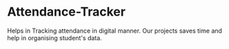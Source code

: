 # Attendance-Tracker
Helps in Tracking attendance in digital manner. Our projects saves time and help in organising student's data.
